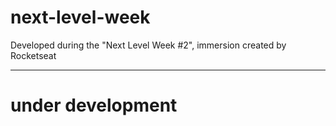 # next-level-week
Developed during the "Next Level Week #2", immersion created by Rocketseat

_____________________________________________
# under development
